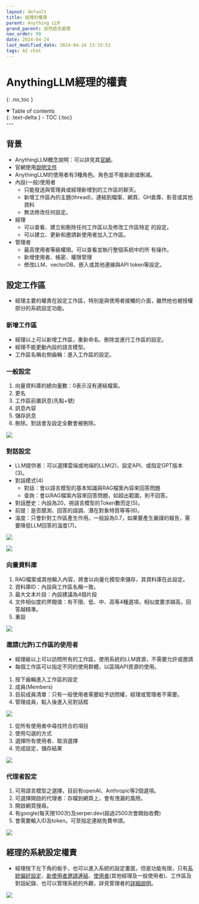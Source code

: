 ```yaml
---
layout: default
title: 經理的權責
parent: Anything LLM
grand_parent: 自然語言處理
nav_order: 99
date: 2024-04-24
last_modified_date: 2024-04-24 13:33:53
tags: AI chat
---
```



# AnythingLLM經理的權責
{: .no_toc }

<details open markdown="block">
  <summary>
    Table of contents
  </summary>
  {: .text-delta }
- TOC
{:toc}
</details>
---

## 背景

- AnythingLLM概念說明：可以詳見其[官網](https://useanything.com/)。
- 官網使用[說明文件](https://docs.useanything.com/)
- AnythingLLM的使用者有3種角色。角色並不能新創或刪減。
- 內設(一般)使用者
  - 只能發送與管理員或經理新增到的工作區的聊天。
  - 新增工作區內的主題(thread)，連結到檔案、網頁、GH倉庫、影音或其他資料
  - 無法修改任何設定。
- 經理
  - 可以查看、建立和刪除任何工作區以及修改工作區特定
的設定。
  - 可以建立、更新和邀請新使用者加入工作區。
- 管理者
  - 最高使用者等級權限。可以查看並執行整個系統中的所
有操作。
  - 新增使用者、帳密、權限管理
  - 修改LLM、vectorDB、嵌入或其他連線與API token等設定。

## 設定工作區

- 經理主要的權責在設定工作區，特別是與使用者接觸的介面，雖然他也被授權部分的系統設定功能。

### 新增工作區

- 經理以上可以新增工作區，重新命名、刪除並進行工作區的設定。
- 經理不能更動內設的語言模型。
- 工作區名稱右側齒輪：進入工作區的設定。

### 一般設定

1. 向量資料庫的總向量數：0表示沒有連結檔案。
2. 更名
3. 工作區前置訊息(先點+號)
4. 訊息內容
5. 儲存訊息
6. 刪除。對話會及設定全數會被刪除。

![](mng_png/2024-04-26-11-38-17.png)

### 對話設定

- LLM提供者：可以選擇雲端或地端的LLM(2)，設定API、或指定GPT版本(3)。
- 對話模式(4)
  - 對話：會以語言模型的基本知識與RAG檔案內容來回答問題
  - 查詢：會以RAG檔案內容來回答問題，如超出範圍，則不回答。
- 對話歷史：內設為20，視語言模型的Token數而定(5)。
- 前提：是否臆測、回答的語調、潛在對象特質等等(6)。
- 溫度：只會針對工作區產生作用。一般設為0.7，如果要產生嚴謹的報告，需要降低LLM回答的溫度(7)。

![](mng_png/2024-04-26-11-20-34.png)

![](mng_png/2024-04-26-11-22-38.png)

### 向量資料庫

1. RAG檔案或其他輸入內容，將會以向量化模型來儲存，其資料庫在此設定。
2. 資料庫ID：內設與工作區名稱一致。
3. 最大文本片段：內設建議為4個片段
4. 文件相似度的界閥值：有不限、低、中、高等4種選項，相似度要求越高，回答越精準。
5. 重設

![](mng_png/2024-04-26-09-08-14.png)

### 邀請(允許)工作區的使用者

- 經理級以上可以訪問所有的工作區，使用系統的LLM資源，不需要允許或邀請
- 每個工作區可以指定不同的使用群體，以區隔API資源的使用。
1. 按下齒輪進入工作區的設定
2. 成員(Members)
3. 目前成員清單：只有一般使用者需要給予訪問權，經理或管理者不需要。
4. 管理成員，點入後進入另對話框

![](mng_png/2024-04-26-08-23-10.png)

1. 從所有使用者中尋找符合的項目
2. 使用勾選的方式
3. 選擇所有使用者、取消選擇
4. 完成設定，儲存結果

![](mng_png/2024-04-26-08-31-23.png)

### 代理者設定

1. 可用語言模型之選擇，目前有openAI、Anthropic等2個選項。
2. 可選擇開啟的代理者：存檔到網頁上，會有洩漏的風險。
3. 開啟網頁搜尋。
4. 有google(每天限100次)及serper.dev(超過2500次會開始收費)
5. 會需要輸入ID及token。可至指定連結免費申請。

![](chat_pngs/2024-04-26-13-37-25.png)

## 經理的系統設定權責

- 經理按下左下角的板手，也可以進入系統的設定畫面，但是功能有限，只有[系統偏好設定](./AnyChat_adm.md#系統偏好設定)、[新使用者邀請連結](./AnyChat_adm.md#邀請連結)、[使用者](./AnyChat_adm.md#使用者管理)(其他經理及一般使用者)、工作區及對話紀錄、也可以管理系統的外觀，詳見管理者的[詳細說明](./AnyChat_adm.md)。

![](adm_pngs/2024-04-26-15-21-53.png)

